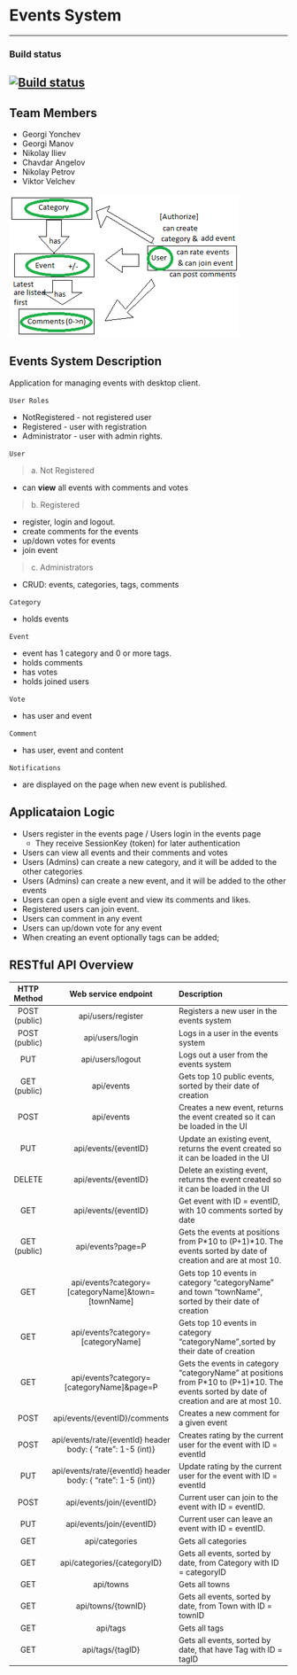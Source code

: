 # Events System
---
### Build status
[![Build status](https://ci.appveyor.com/api/projects/status/lece5hskefnj5al9/branch/master?svg=true)](https://ci.appveyor.com/project/georgimanov/eventssystem/branch/master)
---

## Team Members
* Georgi Yonchev 
* Georgi Manov
* Nikolay Iliev
* Chavdar Angelov
* Nikolay Petrov
* Viktor Velchev


![Draft image for Events System](/EventsSystemDrawing.jpeg)

## Events System Description

Application for managing events with desktop client. 

`User Roles`
 * NotRegistered - not registered user
 * Registered - user with registration
 * Administrator - user with admin rights.

`User`

> a. Not Registered
* can **view** all events with comments and votes

> b. Registered
 * register, login and logout.
 * create comments for the events
 * up/down votes for events 
 * join event

> c. Administrators
* CRUD: events, categories, tags, comments

`Category`
 * holds events

`Event` 
* event has 1 category and 0 or more tags.
* holds comments
* has votes 
* holds joined users

`Vote`
* has user and event

`Comment`
* has user, event and content

`Notifications`
* are displayed on the page when new event is published.

## Applicataion Logic 

 -	Users register in the events page / Users login in the events page
     -	They receive SessionKey (token) for later authentication
 -	Users can view all events and their comments and votes
 -	Users (Admins) can create a new category, and it will be added to the other categories
 -	Users (Admins) can create a new event, and it will be added to the other events
 -	Users can open a sigle event and view its comments and likes. 
 -	Registered users can join event.
 -	Users can comment in any event
 -	Users can up/down vote for any event
 -	When creating an event optionally tags can be added;

 ## RESTful API Overview
| HTTP Method | Web service endpoint | Description |
|:----------:|:-----------:|:-------------|
|POST (public) | api/users/register | Registers a new user in the events system |
|POST (public) | api/users/login | Logs in a user in the events system 
|PUT | api/users/logout | Logs out a user from the events system |
|GET (public)|api/events|Gets top 10 public events, sorted by their date of creation|
|POST|api/events|Creates a new event, returns the event created so it can be loaded in the UI|
|PUT|api/events/{eventID}|Update an existing event, returns the event created so it can be loaded in the UI|
|DELETE|api/events/{eventID}|Delete an existing event, returns the event created so it can be loaded in the UI|
|GET|api/events/{eventID}|Get event with ID = eventID, with 10 comments sorted by date|
|GET (public)|api/events?page=P|Gets the events at positions from P*10 to (P+1)*10. The events sorted by date of creation and are at most 10.|
|GET|api/events?category=[categoryName]&town=[townName]|Gets top 10 events in category “categoryName” and town “townName”, sorted by their date of creation|
|GET|api/events?category=[categoryName]|Gets top 10 events in category “categoryName”,sorted by their date of creation|
|GET|api/events?category=[categoryName]&page=P|Gets the events in category “categoryName” at positions from P*10 to (P+1)*10. The events sorted by date of creation and are at most 10.|
|POST|api/events/{eventID}/comments|Creates a new comment for a given event|
|POST|api/events/rate/{eventId} header body: { “rate”: 1-5 (int)}|Creates rating by the current user for the event with ID = eventId|
|PUT|api/events/rate/{eventId} header body: { “rate”: 1-5 (int)}|Update rating by the current user for the event with ID = eventId|
|POST|api/events/join/{eventID}|Current user can join to the event with ID = eventID.|
|PUT|api/events/join/{eventID}|Current user can leave an event with ID = eventID.|
|GET|api/categories|Gets all categories|
|GET|api/categories/{categoryID}|Gets all events, sorted by date, from Category with ID = categoryID|
|GET|api/towns|Gets all towns|
|GET|api/towns/{townID}|Gets all events, sorted by date, from Town with ID = townID|
|GET|api/tags|Gets all tags|
|GET|api/tags/{tagID}|Gets all events, sorted by date, that have Tag with ID = tagID|


